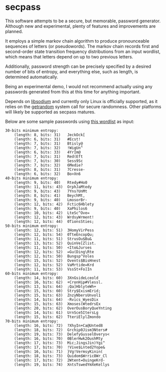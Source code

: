 # secpass

This software attempts to be a secure, but memorable, password generator. Although new and experimental, plenty of features and improvements are planned.

It employs a simple markov chain algorithm to produce pronounceable sequences of letters (or pseudowords). The markov chain records first and second-order state transition frequency distributions from an input wordlist, which means that letters depend on up to two previous letters.

 Additionally, password strength can be precisely specified by a desired number of bits of entropy, and everything else, such as length, is determined automatically.

Being an experimental demo, I would not recommend actually using any passwords generated from this at this time for anything important.

Depends on [libsodium](https://github.com/jedisct1/libsodium) and currently only Linux is officially supported, as it relies on the [getrandom](http://man7.org/linux/man-pages/man2/getrandom.2.html) system call for secure randomness. Other platforms will likely be supported as secpass matures.

Below are some sample passwords using [this wordlist](https://github.com/dwyl/english-words/blob/master/words_alpha.txt) as input:

    30-bits minimum entropy:
        (length: 8, bits: 31)	JeckOck[
        (length: 6, bits: 31)	#Ecst!
        (length: 7, bits: 31)	Btisly@
        (length: 7, bits: 32)	!WigUn^
        (length: 6, bits: 33)	4YrIm@
        (length: 7, bits: 31)	Red(Eft
        (length: 7, bits: 30)	Sess9Sc
        (length: 7, bits: 32)	6Medie?
        (length: 8, bits: 31)	7Cresse-
        (length: 6, bits: 32)	Bo>Xn6
    40-bits minimum entropy:
        (length: 9, bits: 40)	Rtedy#Ho0
        (length: 11, bits: 43)	OrphJaMtedy
        (length: 9, bits: 43)	7Yns?UnMt
        (length: 8, bits: 41)	BeychMt,
        (length: 9, bits: 40)	LmosorBr-
        (length: 12, bits: 42)	Fctic6Hblety
        (length: 9, bits: 40)	XaPhilos6
        (length: 10, bits: 42)	LteSc^Ove=
        (length: 12, bits: 43)	WrdsyWrment!
        (length: 12, bits: 44)	0TionsSties;
    50-bits minimum entropy:
        (length: 12, bits: 51)	3HomyVirPess
        (length: 12, bits: 54)	0TteEncopQu;
        (length: 11, bits: 51)	StrusOu$Bu&
        (length: 13, bits: 52)	QuinVe[Zlist.
        (length: 11, bits: 50)	<Ito&Jurses
        (length: 12, bits: 52)	=Gu(Ding\Rte
        (length: 12, bits: 50)	Bungsp^Voles
        (length: 15, bits: 52)	Ovents$BisHnest
        (length: 12, bits: 52)	VaMrtide=Krd
        (length: 11, bits: 53)	VssSt+Fo]In
    60-bits minimum entropy:
        (length: 14, bits: 60)	3XnGsideLceold
        (length: 16, bits: 62)	+CronHip#Vlessl.
        (length: 13, bits: 64)	;Qa]HblyteWh+
        (length: 15, bits: 60)	Stry$ExismErid;
        (length: 15, bits: 63)	ZnzyNbersUnvol1
        (length: 14, bits: 64)	-Rvics_WyesDix
        (length: 15, bits: 63)	Xmoses(WtedrsEx
        (length: 20, bits: 62)	OverOusBoryQueYnting
        (length: 14, bits: 61)	UrnSce5ItersLg
        (length: 15, bits: 62)	TteriElylZmondo
    70-bits minimum entropy:
        (length: 16, bits: 72)	?XhyIn+Ca@Unted8
        (length: 18, bits: 72)	Grchip0Jism3Nters#
        (length: 19, bits: 73)	DelefyGusselOverys<
        (length: 16, bits: 70)	0BlerHwk2OushMty
        (length: 17, bits: 73)	Mic;JingsJin)Ygi^
        (length: 17, bits: 70)	!Vive$Lnted2Yope&
        (length: 16, bits: 71)	}Vg!VermsyKinin(
        (length: 18, bits: 73)	Quidom$Wrric8Wr_Cl
        (length: 17, bits: 72)	2Wtent=OuingeKrd-
        (length: 19, bits: 74)	XntsTswedYmXeKellys
